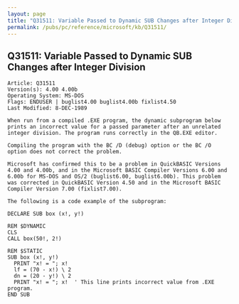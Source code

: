 ```yaml
---
layout: page
title: "Q31511: Variable Passed to Dynamic SUB Changes after Integer Division"
permalink: /pubs/pc/reference/microsoft/kb/Q31511/
---
```


## Q31511: Variable Passed to Dynamic SUB Changes after Integer Division

	Article: Q31511
	Version(s): 4.00 4.00b
	Operating System: MS-DOS
	Flags: ENDUSER | buglist4.00 buglist4.00b fixlist4.50
	Last Modified: 8-DEC-1989
	
	When run from a compiled .EXE program, the dynamic subprogram below
	prints an incorrect value for a passed parameter after an unrelated
	integer division. The program runs correctly in the QB.EXE editor.
	
	Compiling the program with the BC /D (debug) option or the BC /O
	option does not correct the problem.
	
	Microsoft has confirmed this to be a problem in QuickBASIC Versions
	4.00 and 4.00b, and in the Microsoft BASIC Compiler Versions 6.00 and
	6.00b for MS-DOS and OS/2 (buglist6.00, buglist6.00b). This problem
	was corrected in QuickBASIC Version 4.50 and in the Microsoft BASIC
	Compiler Version 7.00 (fixlist7.00).
	
	The following is a code example of the subprogram:
	
	DECLARE SUB box (x!, y!)
	
	REM $DYNAMIC
	CLS
	CALL box(50!, 2!)
	
	REM $STATIC
	SUB box (x!, y!)
	  PRINT "x! = "; x!
	  lf = (70 - x!) \ 2
	  dn = (20 - y!) \ 2
	  PRINT "x! = "; x!  ' This line prints incorrect value from .EXE program.
	END SUB
